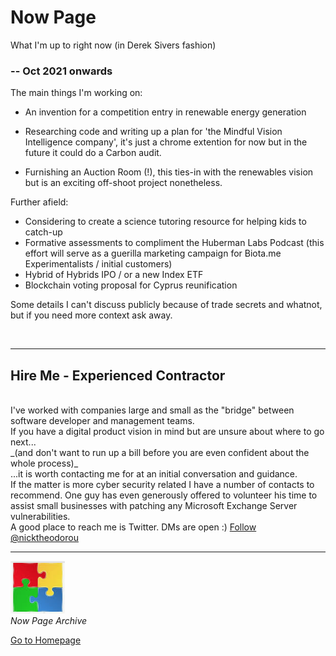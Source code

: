 
# Now Page

What I'm up to right now (in Derek Sivers fashion)

### -- Oct 2021 onwards


The main things I'm working on:

- An invention for a competition entry in renewable energy generation  

- Researching code and writing up a plan for 'the Mindful Vision Intelligence company', it's just a chrome extention for now but in the future it could do a Carbon audit.

- Furnishing an Auction Room (!), this ties-in with the renewables vision but is an exciting off-shoot project nonetheless.

Further afield:
- Considering to create a science tutoring resource for helping kids to catch-up
- Formative assessments to compliment the Huberman Labs Podcast 
(this effort will serve as a guerilla marketing campaign for Biota.me Experimentalists / initial customers)
- Hybrid of Hybrids IPO / or a new Index ETF 
- Blockchain voting proposal for Cyprus reunification


Some details I can't discuss publicly because of trade secrets and whatnot, but if you need more context ask away. 

<br/>

***

## Hire Me - Experienced Contractor

<br/>
I've worked with companies large and small as the "bridge" between software developer and management teams. <br/>
If you have a digital product vision in mind but are unsure about where to go next... <br/>
_(and don't want to run up a bill before you are even confident about the whole process)_ <br/>
...it is worth contacting me for at an initial conversation and guidance.
<br/>
If the matter is more cyber security related I have a number of contacts to recommend. One guy has even generously offered to volunteer his time to assist small businesses with patching any Microsoft Exchange Server vulnerabilities.
<br/>
A good place to reach me is Twitter. DMs are open :)
<a href="https://twitter.com/nicktheodorou?ref_src=twsrc%5Etfw" class="twitter-follow-button" data-show-count="false">Follow @nicktheodorou</a><script async src="https://platform.twitter.com/widgets.js" charset="utf-8"></script>
<br/>

***

[![](assets/img/jigsaw.png)](./now_archive.html "Now Page Archive") <br/>
_Now Page Archive_ 
<br/>

[Go to Homepage](https://nikipedia.xyz/)

